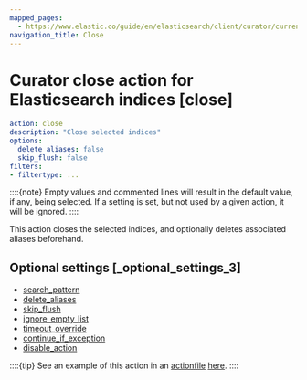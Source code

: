 ```yaml
---
mapped_pages:
  - https://www.elastic.co/guide/en/elasticsearch/client/curator/current/close.html
navigation_title: Close
---
```


# Curator close action for Elasticsearch indices [close]

```yaml
action: close
description: "Close selected indices"
options:
  delete_aliases: false
  skip_flush: false
filters:
- filtertype: ...
```

::::{note}
Empty values and commented lines will result in the default value, if any, being selected.  If a setting is set, but not used by a given action, it will be ignored.
::::


This action closes the selected indices, and optionally deletes associated aliases beforehand.

## Optional settings [_optional_settings_3]

* [search_pattern](/reference/option_search_pattern.md)
* [delete_aliases](/reference/option_delete_aliases.md)
* [skip_flush](/reference/option_skip_flush.md)
* [ignore_empty_list](/reference/option_ignore_empty.md)
* [timeout_override](/reference/option_timeout_override.md)
* [continue_if_exception](/reference/option_continue.md)
* [disable_action](/reference/option_disable.md)

::::{tip}
See an example of this action in an [actionfile](/reference/actionfile.md) [here](/reference/ex_close.md).
::::



